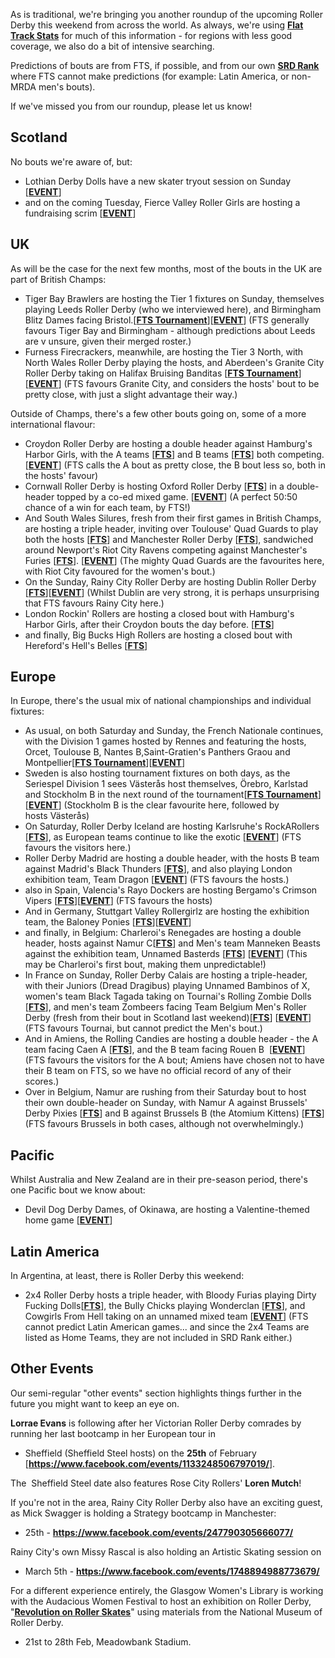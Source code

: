 <html><body><p>As is traditional, we're bringing you another roundup of the upcoming Roller Derby this weekend from across the world. As always, we're using <strong><a href="http://flattrackstats.com/">Flat Track Stats</a></strong> for much of this information - for regions with less good coverage, we also do a bit of intensive searching.

Predictions of bouts are from FTS, if possible, and from our own <strong><a href="http://aoanla.pythonanywhere.com/16-Dec-ranking.html">SRD Rank</a></strong> where FTS cannot make predictions (for example: Latin America, or non-MRDA men's bouts).

If we've missed you from our roundup, please let us know!
</p><h2>Scotland</h2>
No bouts we're aware of, but:
<ul>
	<li>Lothian Derby Dolls have a new skater tryout session on Sunday [<strong><a href="https://www.facebook.com/events/1268108103227678/">EVENT</a></strong>]</li>
	<li>and on the coming Tuesday, Fierce Valley Roller Girls are hosting a fundraising scrim [<strong><a href="https://www.facebook.com/events/1307299952693559/">EVENT</a></strong>]</li>
</ul>
<h2>UK</h2>
As will be the case for the next few months, most of the bouts in the UK are part of British Champs:
<ul>
	<li>Tiger Bay Brawlers are hosting the Tier 1 fixtures on Sunday, themselves playing Leeds Roller Derby (who we interviewed here), and Birmingham Blitz Dames facing Bristol.[<strong><a href="http://flattrackstats.com/tournaments/88818/overview">FTS Tournament</a></strong>][<strong><a href="https://www.facebook.com/events/241620336288289/">EVENT</a></strong>] (FTS generally favours Tiger Bay and Birmingham - although predictions about Leeds are v unsure, given their merged roster.)</li>
	<li>Furness Firecrackers, meanwhile, are hosting the Tier 3 North, with North Wales Roller Derby playing the hosts, and Aberdeen's Granite City Roller Derby taking on Halifax Bruising Banditas [<strong><a href="http://flattrackstats.com/tournaments/88820/overview">FTS Tournament</a></strong>][<strong><a href="https://www.facebook.com/events/297370800677088/">EVENT</a></strong>] (FTS favours Granite City, and considers the hosts' bout to be pretty close, with just a slight advantage their way.)</li>
</ul>
Outside of Champs, there's a few other bouts going on, some of a more international flavour:
<ul>
	<li>Croydon Roller Derby are hosting a double header against Hamburg's Harbor Girls, with the A teams [<strong><a href="http://flattrackstats.com/bouts/89189/overview">FTS</a></strong>] and B teams [<strong><a href="http://flattrackstats.com/bouts/89190/overview">FTS</a></strong>] both competing. [<strong><a href="https://www.facebook.com/events/1379485302082983/">EVENT</a></strong>] (FTS calls the A bout as pretty close, the B bout less so, both in the hosts' favour)</li>
	<li>Cornwall Roller Derby is hosting Oxford Roller Derby [<strong><a href="http://flattrackstats.com/bouts/89191/overview">FTS</a></strong>] in a double-header topped by a co-ed mixed game. [<strong><a href="https://www.facebook.com/events/775763642575167/">EVENT</a></strong>] (A perfect 50:50 chance of a win for each team, by FTS!)</li>
	<li>And South Wales Silures, fresh from their first games in British Champs, are hosting a triple header, inviting over Toulouse' Quad Guards to play both the hosts [<strong><a href="http://flattrackstats.com/bouts/89222/overview">FTS</a></strong>] and Manchester Roller Derby [<strong><a href="http://flattrackstats.com/bouts/89221/overview">FTS</a></strong>], sandwiched around Newport's Riot City Ravens competing against Manchester's Furies [<strong><a href="http://flattrackstats.com/bouts/89220/overview">FTS</a></strong>]. [<strong><a href="https://www.facebook.com/events/242254232882013/">EVENT</a></strong>] (The mighty Quad Guards are the favourites here, with Riot City favoured for the women's bout.)</li>
	<li>On the Sunday, Rainy City Roller Derby are hosting Dublin Roller Derby [<strong><a href="http://flattrackstats.com/bouts/89391/overview">FTS</a></strong>][<strong><a href="https://www.facebook.com/events/1732540897059885/">EVENT</a></strong>] (Whilst Dublin are very strong, it is perhaps unsurprising that FTS favours Rainy City here.)</li>
	<li>London Rockin' Rollers are hosting a closed bout with Hamburg's Harbor Girls, after their Croydon bouts the day before. [<strong><a href="http://flattrackstats.com/bouts/89710/overview">FTS</a></strong>]</li>
	<li>and finally, Big Bucks High Rollers are hosting a closed bout with Hereford's Hell's Belles [<strong><a href="http://flattrackstats.com/bouts/89992/overview">FTS</a></strong>]</li>
</ul>
<h2>Europe</h2>
In Europe, there's the usual mix of national championships and individual fixtures:
<ul>
	<li>As usual, on both Saturday and Sunday, the French Nationale continues, with the Division 1 games hosted by Rennes and featuring the hosts, Orcet, Toulouse B, Nantes B,Saint-Gratien's Panthers Graou and Montpellier[<strong><a href="http://flattrackstats.com/tournaments/86043/overview">FTS Tournament</a></strong>][<strong><a href="https://www.facebook.com/events/1835574003381910/">EVENT</a></strong>]</li>
	<li>Sweden is also hosting tournament fixtures on both days, as the Seriespel Division 1 sees Västerås host themselves, Örebro, Karlstad and Stockholm B in the next round of the tournament[<strong><a href="http://flattrackstats.com/tournaments/88014/overview">FTS Tournament</a></strong>][<strong><a href="https://www.facebook.com/events/253603408402296/">EVENT</a></strong>] (Stockholm B is the clear favourite here, followed by hosts Västerås)</li>
	<li>On Saturday, Roller Derby Iceland are hosting Karlsruhe's RockARollers [<strong><a href="http://flattrackstats.com/bouts/88729/overview">FTS</a></strong>], as European teams continue to like the exotic [<strong><a href="https://www.facebook.com/events/1708628599428104/">EVENT</a></strong>] (FTS favours the visitors here.)</li>
	<li>Roller Derby Madrid are hosting a double header, with the hosts B team against Madrid's Black Thunders [<strong><a href="http://flattrackstats.com/bouts/89965/overview">FTS</a></strong>], and also playing London exhibition team, Team Dragon [<strong><a href="https://www.facebook.com/events/174041149760253/">EVENT</a></strong>] (FTS favours the hosts.)</li>
	<li>also in Spain, Valencia's Rayo Dockers are hosting Bergamo's Crimson Vipers [<strong><a href="http://flattrackstats.com/bouts/90581/overview">FTS</a></strong>][<strong><a href="https://www.facebook.com/events/1675081419459147/">EVENT</a></strong>] (FTS favours the hosts)</li>
	<li>And in Germany, Stuttgart Valley Rollergirlz are hosting the exhibition team, the Baloney Ponies [<strong><a href="http://flattrackstats.com/bouts/90086/overview">FTS</a></strong>][<strong><a href="https://www.facebook.com/events/243763806076414/">EVENT</a></strong>]</li>
	<li>and finally, in Belgium: Charleroi's Renegades are hosting a double header, hosts against Namur C[<strong><a href="http://flattrackstats.com/bouts/90088/overview">FTS</a></strong>] and Men's team Manneken Beasts against the exhibition team, Unnamed Basterds [<strong><a href="http://flattrackstats.com/bouts/90087/overview">FTS</a></strong>] [<strong><a href="https://www.facebook.com/events/1248551415230623/">EVENT</a></strong>] (This may be Charleroi's first bout, making them unpredictable!)</li>
	<li>In France on Sunday, Roller Derby Calais are hosting a triple-header, with their Juniors (Dread Dragibus) playing Unnamed Bambinos of X, women's team Black Tagada taking on Tournai's Rolling Zombie Dolls [<strong><a href="http://flattrackstats.com/bouts/89953/overview">FTS</a></strong>], and men's team Zombeers facing Team Belgium Men's Roller Derby (fresh from their bout in Scotland last weekend)[<strong><a href="http://flattrackstats.com/bouts/89954/overview">FTS</a></strong>] [<strong><a href="https://www.facebook.com/events/1216794021737724/">EVENT</a></strong>] (FTS favours Tournai, but cannot predict the Men's bout.)</li>
	<li>And in Amiens, the Rolling Candies are hosting a double header - the A team facing Caen A [<strong><a href="http://flattrackstats.com/bouts/89996/overview">FTS</a></strong>], and the B team facing Rouen B  [<strong><a href="https://www.facebook.com/events/1804687763118234/">EVENT</a></strong>] (FTS favours the visitors for the A bout; Amiens have chosen not to have their B team on FTS, so we have no official record of any of their scores.)</li>
	<li>Over in Belgium, Namur are rushing from their Saturday bout to host their own double-header on Sunday, with Namur A against Brussels' Derby Pixies [<strong><a href="http://flattrackstats.com/node/90655">FTS</a></strong>] and B against Brussels B (the Atomium Kittens) [<strong><a href="http://flattrackstats.com/node/90656">FTS</a></strong>] (FTS favours Brussels in both cases, although not overwhelmingly.)</li>
</ul>
<h2>Pacific</h2>
Whilst Australia and New Zealand are in their pre-season period, there's one Pacific bout we know about:
<ul>
	<li>Devil Dog Derby Dames, of Okinawa, are hosting a Valentine-themed home game [<strong><a href="https://www.facebook.com/events/1038581489580259/">EVENT</a></strong>]</li>
</ul>
<h2>Latin America</h2>
In Argentina, at least, there is Roller Derby this weekend:
<ul>
	<li>2x4 Roller Derby hosts a triple header, with Bloody Furias playing Dirty Fucking Dolls[<strong><a href="http://flattrackstats.com/bouts/90070/overview">FTS</a></strong>], the Bully Chicks playing Wonderclan [<strong><a href="http://flattrackstats.com/bouts/90071/overview">FTS</a></strong>], and Cowgirls From Hell taking on an unnamed mixed team [<strong><a href="https://www.facebook.com/events/1467544189957512/">EVENT</a></strong>] (FTS cannot predict Latin American games... and since the 2x4 Teams are listed as Home Teams, they are not included in SRD Rank either.)</li>
</ul>
<h2>Other Events</h2>
Our semi-regular "other events" section highlights things further in the future you might want to keep an eye on.

<strong>Lorrae Evans</strong> is following after her Victorian Roller Derby comrades by running her last bootcamp in her European tour in
<ul>
	<li>Sheffield (Sheffield Steel hosts) on the <strong>25th</strong> of February [<strong><a href="https://www.facebook.com/events/1133248506797019/">https://www.facebook.com/events/1133248506797019/</a></strong>].</li>
</ul>
The  Sheffield Steel date also features Rose City Rollers' <strong>Loren Mutch</strong>!

If you're not in the area, Rainy City Roller Derby also have an exciting guest, as Mick Swagger is holding a Strategy bootcamp in Manchester:
<ul>
	<li>25th - <strong><a href="https://www.facebook.com/events/247790305666077/">https://www.facebook.com/events/247790305666077/</a></strong></li>
</ul>
Rainy City's own Missy Rascal is also holding an Artistic Skating session on
<ul>
	<li>March 5th - <strong><a href="https://www.facebook.com/events/1748894988773679/">https://www.facebook.com/events/1748894988773679/</a></strong></li>
</ul>
For a different experience entirely, the Glasgow Women's Library is working with the Audacious Women Festival to host an exhibition on Roller Derby, "<strong><span style="text-decoration:underline;"><a href="http://www.audaciouswomen.org/2017-events">Revolution on Roller Skates</a></span></strong>" using materials from the National Museum of Roller Derby.
<ul>
	<li>21st to 28th Feb, Meadowbank Stadium.</li>
</ul></body></html>
